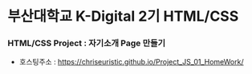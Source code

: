 # 부산대학교 K-Digital 2기 HTML/CSS

### HTML/CSS Project : 자기소개 Page 만들기
* 호스팅주소 : https://chriseuristic.github.io/Project_JS_01_HomeWork/
